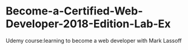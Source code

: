 # Become-a-Certified-Web-Developer-2018-Edition-Lab-Ex
Udemy course:learning to become a web developer with Mark Lassoff
